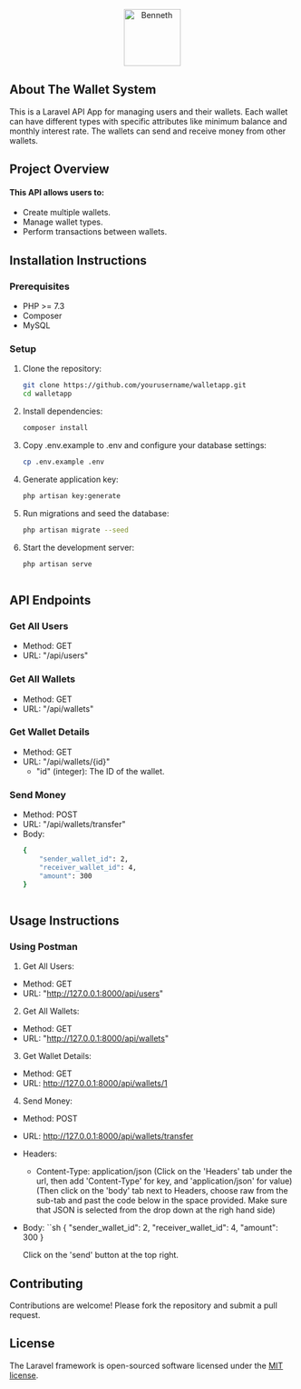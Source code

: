 <p align="center"><a href="https://benneth.benjastech.com/" target="_blank"><img src="https://benneth.benjastech.com/wp-content/uploads/2023/04/cropped-pngtree-shiny-golden-alphabet-letter-b-isolated-on-transparent-background-png-image_6954989-removebg-preview.png" width="100" height="auto" alt="Benneth"></a></p>


## About The Wallet System

This is a Laravel API App for managing users and their wallets. Each wallet can have different types with specific attributes like minimum balance and monthly interest rate. The wallets can send and receive money from other wallets.

## Project Overview

#### This API allows users to:
- Create multiple wallets.
- Manage wallet types.
- Perform transactions between wallets.


## Installation Instructions

### Prerequisites

- PHP >= 7.3
- Composer
- MySQL


### Setup

1. Clone the repository:
   ```sh
   git clone https://github.com/yourusername/walletapp.git
   cd walletapp

2. Install dependencies:
    ```sh
    composer install

3. Copy .env.example to .env and configure your database settings:
    ```sh
    cp .env.example .env

4. Generate application key:
    ```sh
    php artisan key:generate


5. Run migrations and seed the database:
    ```sh
    php artisan migrate --seed

6. Start the development server:
    ```sh
    php artisan serve



## API Endpoints

### Get All Users
- Method: GET
- URL: "/api/users"

### Get All Wallets
- Method: GET
- URL: "/api/wallets"


### Get Wallet Details
- Method: GET
- URL: "/api/wallets/{id}" 
    - "id" (integer): The ID of the wallet.


### Send Money
- Method: POST
- URL: "/api/wallets/transfer"
- Body:
    ```sh
    {
        "sender_wallet_id": 2,
        "receiver_wallet_id": 4,
        "amount": 300
    }



## Usage Instructions

### Using Postman

1. Get All Users:

- Method: GET
- URL: "http://127.0.0.1:8000/api/users"


2. Get All Wallets:

- Method: GET
- URL: "http://127.0.0.1:8000/api/wallets"


3. Get Wallet Details:

- Method: GET
- URL: http://127.0.0.1:8000/api/wallets/1


4. Send Money:

- Method: POST
- URL: http://127.0.0.1:8000/api/wallets/transfer
- Headers:
    - Content-Type: application/json
    (Click on the 'Headers' tab under the url, then add 'Content-Type' for key, and 'application/json' for value)
    (Then click on the 'body' tab next to Headers, choose raw from the sub-tab and past the code below in the space provided. Make sure that JSON is selected from the drop down at the righ hand side)
- Body: 
    ``sh
    {
        "sender_wallet_id": 2,
        "receiver_wallet_id": 4,
        "amount": 300
    }

    Click on the 'send' button at the top right.


## Contributing
Contributions are welcome! Please fork the repository and submit a pull request.


## License

The Laravel framework is open-sourced software licensed under the [MIT license](https://opensource.org/licenses/MIT).
